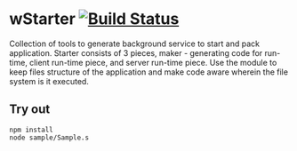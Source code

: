 
# wStarter [![Build Status](https://travis-ci.org/Wandalen/wStarter.svg?branch=master)](https://travis-ci.org/Wandalen/wStarter)

Collection of tools to generate background service to start and pack application. Starter consists of 3 pieces, maker - generating code for run-time, client run-time piece, and server run-time piece. Use the module to keep files structure of the application and make code aware wherein the file system is it executed.

## Try out
```
npm install
node sample/Sample.s
```






















